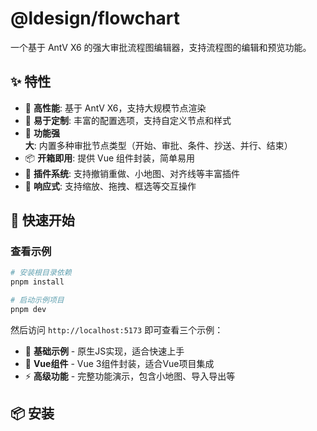 # @ldesign/flowchart

一个基于 AntV X6 的强大审批流程图编辑器，支持流程图的编辑和预览功能。

## ✨ 特性

- 🚀 **高性能**: 基于 AntV X6，支持大规模节点渲染
- 🎨 **易于定制**: 丰富的配置选项，支持自定义节点和样式
- 💪 **功能强大**: 内置多种审批节点类型（开始、审批、条件、抄送、并行、结束）
- 📦 **开箱即用**: 提供 Vue 组件封装，简单易用
- 🔧 **插件系统**: 支持撤销重做、小地图、对齐线等丰富插件
- 📱 **响应式**: 支持缩放、拖拽、框选等交互操作

## 🚀 快速开始

### 查看示例

```bash
# 安装根目录依赖
pnpm install

# 启动示例项目
pnpm dev
```

然后访问 `http://localhost:5173` 即可查看三个示例：
- 📝 **基础示例** - 原生JS实现，适合快速上手
- 💚 **Vue组件** - Vue 3组件封装，适合Vue项目集成
- ⚡ **高级功能** - 完整功能演示，包含小地图、导入导出等

## 📦 安装

```bash
npm install @ldesign/flowchart
# or
pnpm add @ldesign/flowchart
# or
yarn add @ldesign/flowchart
```

## 🔨 使用

### Vue 组件方式

```vue
<template>
    <ApprovalFlowEditor
        :data="flowData"
        :readonly="false"
        @change="handleChange"
        @node-click="handleNodeClick"
    />
</template>

<script setup lang="ts">
import { ref } from 'vue'
import { ApprovalFlowEditor } from '@ldesign/flowchart'
import '@ldesign/flowchart/dist/index.css'

const flowData = ref({
    nodes: [
        { id: 'start', type: 'start', x: 100, y: 100, label: '开始' }
    ],
    edges: []
})

const handleChange = (data) => {
    console.log('流程图数据变化:', data)
}

const handleNodeClick = (node) => {
    console.log('节点点击:', node)
}
</script>
```

### 原生 JS 方式

```typescript
import { ApprovalFlowEditor } from '@ldesign/flowchart'
import '@ldesign/flowchart/dist/index.css'

const editor = new ApprovalFlowEditor({
    container: document.getElementById('app'),
    readonly: false,
    grid: true,
    minimap: true
})

// 设置数据
editor.setData({
    nodes: [
        { id: 'start', type: 'start', x: 100, y: 100, label: '开始' }
    ],
    edges: []
})

// 监听事件
editor.on('change', (data) => {
    console.log('数据变化:', data)
})
```

## 📖 文档

- [快速开始](./QUICK_START.md) - 5分钟上手指南
- [使用指南](./USAGE.md) - 完整API文档
- [示例项目](./examples/README.md) - 丰富的示例代码

## 🎯 节点类型

- **start**: 开始节点（绿色圆形）
- **approval**: 审批节点（蓝色矩形）
- **condition**: 条件节点（橙色菱形）
- **cc**: 抄送节点（青色矩形）
- **parallel**: 并行节点（紫色菱形）
- **end**: 结束节点（红色圆形）

## 🔑 核心功能

- ✅ 拖拽添加节点
- ✅ 节点连接和编辑
- ✅ 撤销/重做
- ✅ 复制/粘贴
- ✅ 键盘快捷键
- ✅ 框选和多选
- ✅ 对齐线辅助
- ✅ 小地图导航
- ✅ 导出JSON/PNG/SVG
- ✅ 只读模式
- ✅ 响应式布局

## 📄 License

MIT

